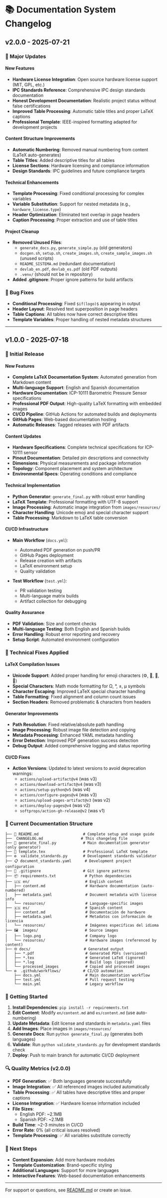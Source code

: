# 📚 Documentation System Changelog

## v2.0.0 - 2025-07-21

### 🎉 Major Updates

#### New Features
- **Hardware License Integration**: Open source hardware license support (MIT, GPL, etc.)
- **IPC Standards Reference**: Comprehensive IPC design standards documentation
- **Honest Development Documentation**: Realistic project status without false certifications
- **Improved Table Processing**: Automatic table titles and proper LaTeX captions
- **Professional Template**: IEEE-inspired formatting adapted for development projects

#### Content Structure Improvements
- **Automatic Numbering**: Removed manual numbering from content (LaTeX auto-generates)
- **Table Titles**: Added descriptive titles for all tables
- **License Sections**: Hardware licensing and compliance information
- **Design Standards**: IPC guidelines and future compliance targets

#### Technical Enhancements
- **Template Processing**: Fixed conditional processing for complex variables
- **Variable Substitution**: Support for nested metadata (e.g., `hardware_license.type`)
- **Header Optimization**: Eliminated text overlap in page headers
- **Caption Processing**: Proper extraction and use of table titles

#### Project Cleanup
- **Removed Unused Files**:
  - `generate_docs.py`, `generate_simple.py` (old generators)
  - `docgen.sh`, `setup.sh`, `create_images.sh`, `create_sample_images.sh` (unused scripts)
  - `README_SISTEMA.md` (redundant documentation)
  - `devlab_en.pdf`, `devlab_es.pdf` (old PDF outputs)
  - `.venv/` (should not be in repository)
- **Added .gitignore**: Proper ignore patterns for build artifacts

### 🔧 Bug Fixes
- **Conditional Processing**: Fixed `$if(logo)$` appearing in output
- **Header Layout**: Resolved text superposition in page headers
- **Table Captions**: All tables now have correct descriptive titles
- **Template Variables**: Proper handling of nested metadata structures

---

## v1.0.0 - 2025-07-18

### 🎉 Initial Release

#### New Features
- **Complete LaTeX Documentation System**: Automated generation from Markdown content
- **Multi-language Support**: English and Spanish documentation
- **Hardware Documentation**: ICP-10111 Barometric Pressure Sensor specifications
- **Professional PDF Output**: High-quality LaTeX formatting with embedded images
- **CI/CD Pipeline**: GitHub Actions for automated builds and deployments
- **GitHub Pages**: Web-based documentation hosting
- **Automatic Releases**: Tagged releases with PDF artifacts

#### Content Updates
- **Hardware Specifications**: Complete technical specifications for ICP-10111 sensor
- **Pinout Documentation**: Detailed pin descriptions and connectivity
- **Dimensions**: Physical measurements and package information
- **Topology**: Component placement and system architecture
- **Environmental Specs**: Operating conditions and compliance

#### Technical Implementation
- **Python Generator**: `generate_final.py` with robust error handling
- **LaTeX Template**: Professional formatting with UTF-8 support
- **Image Processing**: Automatic image integration from `images/resources/`
- **Character Handling**: Unicode emoji and special character support
- **Table Processing**: Markdown to LaTeX table conversion

#### CI/CD Infrastructure
- **Main Workflow** (`docs.yml`):
  - Automated PDF generation on push/PR
  - GitHub Pages deployment
  - Release creation with artifacts
  - LaTeX environment setup
  - Quality validation
  
- **Test Workflow** (`test.yml`):
  - PR validation testing
  - Multi-language matrix builds
  - Artifact collection for debugging

#### Quality Assurance
- **PDF Validation**: Size and content checks
- **Multi-language Testing**: Both English and Spanish builds
- **Error Handling**: Robust error reporting and recovery
- **Setup Script**: Automated environment configuration

### 🔧 Technical Fixes Applied

#### LaTeX Compilation Issues
- **Unicode Support**: Added proper handling for emoji characters (⚙️, 🔌, 📏, 📃)
- **Special Characters**: Math mode formatting for Ω, °, ±, µ symbols
- **Character Escaping**: Improved LaTeX special character handling
- **Table Formatting**: Fixed alignment and column count issues
- **Section Headers**: Removed problematic & characters from headers

#### Generator Improvements
- **Path Resolution**: Fixed relative/absolute path handling
- **Image Processing**: Robust image file detection and copying
- **Metadata Processing**: Enhanced YAML metadata handling
- **Error Detection**: Improved PDF generation success detection
- **Debug Output**: Added comprehensive logging and status reporting

#### CI/CD Fixes
- **Action Versions**: Updated to latest versions to avoid deprecation warnings:
  - `actions/upload-artifact@v4` (was v3)
  - `actions/download-artifact@v4` (was v3)
  - `actions/setup-python@v5` (was v4)
  - `actions/configure-pages@v4` (was v3)
  - `actions/upload-pages-artifact@v3` (was v2)
  - `actions/deploy-pages@v4` (was v2)
  - `softprops/action-gh-release@v2` (was v1)

### 📄 Current Documentation Structure

```
├── 📄 README.md                    # Complete setup and usage guide
├──  CHANGELOG.md                 # This changelog file
├── 🐍 generate_final.py            # Main documentation generator (only generator)
├── 📝 template.tex                 # Professional LaTeX template
├── ⚙️  validate_standards.py       # Development standards validator
├── 📋 document_standards.yaml      # Development project configuration
├── 🚫 .gitignore                   # Git ignore patterns
├── 📦 requirements.txt             # Python dependencies
├── 🇺🇸 en/                         # English content
│   ├── content.md                  # Hardware documentation (auto-numbered)
│   ├── metadata.yaml               # Document metadata with license info
│   └── resources/                  # Language-specific images
├── 🇪🇸 es/                         # Spanish content
│   ├── content.md                  # Documentación de hardware
│   ├── metadata.yaml               # Metadatos con información de licencia
│   └── resources/                  # Imágenes específicas del idioma
├── 🖼️  images/                     # Source images
│   ├── logo.png                    # Company logo
│   └── resources/                  # Hardware images (referenced by content)
├── 🌐 docs/                        # Generated output
│   ├── *.pdf                       # Generated PDFs (versioned)
│   ├── *.tex                       # Generated LaTeX (ignored)
│   ├── *.log                       # Build logs (ignored)
│   └── processed_images            # Copied and processed images
└── ⚙️  .github/workflows/          # CI/CD automation
    ├── docs.yml                    # Main documentation workflow
    ├── test.yml                    # Pull request testing
    └── main.yml                    # Legacy workflow
```

### 🚀 Getting Started

1. **Install Dependencies**: `pip install -r requirements.txt`
2. **Edit Content**: Modify `en/content.md` and `es/content.md` (use auto-numbering)
3. **Update Metadata**: Edit license and standards in `metadata.yaml` files
4. **Add Images**: Place images in `images/resources/`
5. **Generate Docs**: Run `python generate_final.py` (generates both languages)
6. **Validate**: Run `python validate_standards.py` for development standards check
7. **Deploy**: Push to main branch for automatic CI/CD deployment

### 🔍 Quality Metrics (v2.0.0)

- **PDF Generation**: ✅ Both languages generate successfully
- **Image Integration**: ✅ All referenced images included automatically
- **Table Processing**: ✅ All tables have descriptive titles and proper captions
- **License Integration**: ✅ Hardware license information included
- **File Sizes**: 
  - English PDF: ~2.1MB
  - Spanish PDF: ~2.1MB
- **Build Time**: ~2-3 minutes in CI/CD
- **Error Rate**: 0% (all critical issues resolved)
- **Template Processing**: ✅ All variables substitute correctly

### 🎯 Next Steps

- **Content Expansion**: Add more hardware modules
- **Template Customization**: Brand-specific styling
- **Additional Languages**: Support for more languages
- **Interactive Features**: Web-based documentation enhancements

---

For support or questions, see [README.md](README.md) or create an issue.
